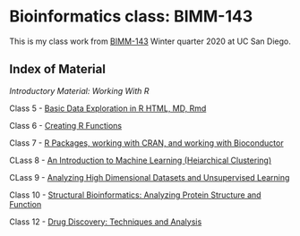 # Bioinformatics class: BIMM-143

This is my class work from [BIMM-143](https://bioboot.github.io/bimm143_W20) Winter quarter 2020 at UC San Diego.

## Index of Material

_Introductory Material: Working With R_

Class 5 - [Basic Data Exploration in R HTML, MD, Rmd](https://github.com/c9tran/bimm143/tree/master/class05)

Class 6 - [Creating R Functions](https://github.com/c9tran/bimm143/blob/master/class06/class06.md) 

Class 7 - [R Packages, working with CRAN, and working with Bioconductor](https://github.com/c9tran/bimm143/blob/master/class07/class07.md)

CLass 8 - [An Introduction to Machine Learning (Heiarchical Clustering)](https://github.com/c9tran/bimm143/tree/master/class08)

CLass 9 - [Analyzing High Dimensional Datasets and Unsupervised Learning](https://github.com/c9tran/bimm143/blob/master/class09/class09.md)

Class 10 - [Structural Bioinformatics: Analyzing Protein Structure and Function](https://github.com/c9tran/bimm143/blob/master/class10/class10.md)

Class 12 - [Drug Discovery: Techniques and Analysis](https://github.com/c9tran/bimm143/blob/master/class12/class12.md)
